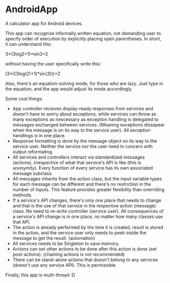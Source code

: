 # AndroidApp

A calculator app for Android devices.

This app can recognize informally written equation, not demanding user to specify order of execution by explicitly placing open parentheses. In short, it can understand this:

3*(3log2+1)*sin3+2

without having the user specifically write this:

(3*((3log(2)+1)*sin(3)))+2

Also, there's an equation-solving mode, for those who are lazy. Just type in the equation, and the app would adjust its mode accordingly.

Some cool things:
- App controller receives display-ready responses from services and doesn't have to worry about exceptions, while services can throw as many exceptions as nescessary as exception handling is delegated to messages exchanged between services. (Meaning exceptions dissapear when the message is on its way to the service user). All exception handlings is in one place.
- Response formatting is done by the message object on its way to the service user. Neither the service nor the user need to concern with output reformating.
- All services and controllers interact via standardized messages (actions), irrespective of what that service's API is like (this is anonymity). Every function of every service has its own associated message subclass.
- All messages inherits from the action class, but the input variable types for each message can be different and there's no restriction in the number of inputs. This feature provides greater flexibility than overriding methods.
- If a service's API changes, there's only one place that needs to change and that is the use of that service in the respective action (message) class. No need to re-write controller (service user). All consequences of a service's API change is in one place, no matter how many classes use that API.
- The action is already performed by the time it is created, result is stored in the action, and the service user only needs to peek inside the message to get the result. (automation)
- All services needs to be Singleton to save memory.
- Actions can set other actions to be done after this action is done (set post-actions). (chaining actions is not recommended)
- There can be stand-alone actions that doesn't belong to any services (doesn't use any service API). This is permissible.

Finally, this app is multi-thread :D
